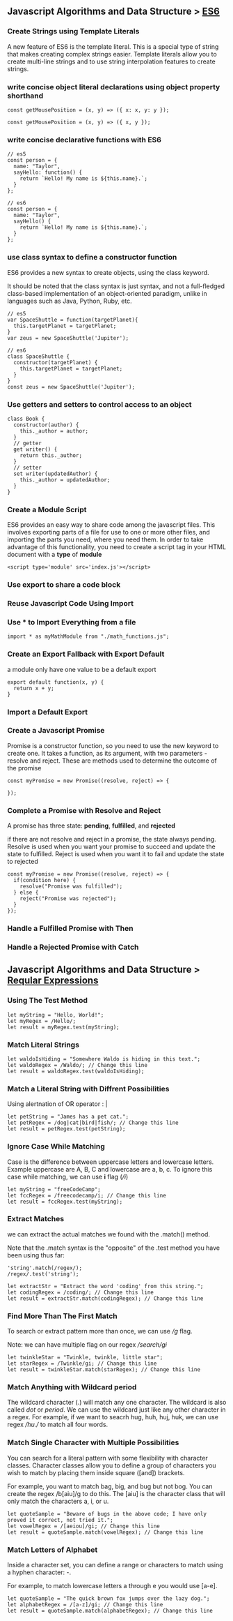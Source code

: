 ## Javascript Algorithms and Data Structure > [ES6](https://www.freecodecamp.org/learn/javascript-algorithms-and-data-structures/es6)

### Create Strings using Template Literals

A new feature of ES6 is the template literal. This is a special type of string that makes creating complex strings easier.
Template literals allow you to create multi-line strings and to use string interpolation features to create strings.

### write concise object literal declarations using object property shorthand
```
const getMousePosition = (x, y) => ({ x: x, y: y });

const getMousePosition = (x, y) => ({ x, y });
```

### write concise declarative functions with ES6

```
// es5
const person = {
  name: "Taylor",
  sayHello: function() {
    return `Hello! My name is ${this.name}.`;
  }
};

// es6
const person = {
  name: "Taylor",
  sayHello() {
    return `Hello! My name is ${this.name}.`;
  }
};
```

### use class syntax to define a constructor function

ES6 provides a new syntax to create objects, using the class keyword.

It should be noted that the class syntax is just syntax, and not a full-fledged class-based implementation of an object-oriented paradigm, unlike in languages such as Java, Python, Ruby, etc.

```
// es5
var SpaceShuttle = function(targetPlanet){
  this.targetPlanet = targetPlanet;
}
var zeus = new SpaceShuttle('Jupiter');

// es6
class SpaceShuttle {
  constructor(targetPlanet) {
    this.targetPlanet = targetPlanet;
  }
}
const zeus = new SpaceShuttle('Jupiter');
```

### Use getters and setters to control access to an object

```
class Book {
  constructor(author) {
    this._author = author;
  }
  // getter
  get writer() {
    return this._author;
  }
  // setter
  set writer(updatedAuthor) {
    this._author = updatedAuthor;
  }
}
```

### Create a Module Script

ES6 provides an easy way to share code among the javascript files. This involves exporting parts of a file for use to one or more other files, and importing the parts you need, where you need them. In order to take advantage of this functionality, you need to create a script tag in your HTML document with a **type** of **module**

```
<script type='module' src='index.js'></script>
```

### Use export to share a code block

### Reuse Javascript Code Using Import

### Use * to Import Everything from a file

```
import * as myMathModule from "./math_functions.js";
```

### Create an Export Fallback with Export Default

a module only have one value to be a default export

```
export default function(x, y) {
  return x + y;
}
```

### Import a Default Export

### Create a Javascript Promise

Promise is a constructor function, so you need to use the new keyword to create one. It takes a function, as its argument, with two parameters - resolve and reject. These are methods used to determine the outcome of the promise

```
const myPromise = new Promise((resolve, reject) => {

});
```

### Complete a Promise with Resolve and Reject

A promise has three state: **pending**, **fulfilled**, and **rejected**

if there are not resolve and reject in a promise, the state always pending. Resolve is used when you want your promise to succeed and update the state to fulfilled. Reject is used when you want it to fail and update the state to rejected

```
const myPromise = new Promise((resolve, reject) => {
  if(condition here) {
    resolve("Promise was fulfilled");
  } else {
    reject("Promise was rejected");
  }
});
```

### Handle a Fulfilled Promise with Then

### Handle a Rejected Promise with Catch


## Javascript Algorithms and Data Structure > [Reqular Expressions](https://www.freecodecamp.org/learn/javascript-algorithms-and-data-structures/regular-expressions)

### Using The Test Method

```
let myString = "Hello, World!";
let myRegex = /Hello/;
let result = myRegex.test(myString);
```

### Match Literal Strings

```
let waldoIsHiding = "Somewhere Waldo is hiding in this text.";
let waldoRegex = /Waldo/; // Change this line
let result = waldoRegex.test(waldoIsHiding);
```

### Match a Literal String with Diffrent Possibilities

Using alertnation of OR operator : |

```
let petString = "James has a pet cat.";
let petRegex = /dog|cat|bird|fish/; // Change this line
let result = petRegex.test(petString);
```

### Ignore Case While Matching

Case is the difference between uppercase letters and lowercase letters. Example uppercase are A, B, C and lowercase are a, b, c. To ignore this case while matching, we can use **i** flag (*/i*)

```
let myString = "freeCodeCamp";
let fccRegex = /freecodecamp/i; // Change this line
let result = fccRegex.test(myString);
```

### Extract Matches

we can extract the actual matches we found with the .match() method.

Note that the .match syntax is the "opposite" of the .test method you have been using thus far:

```
'string'.match(/regex/);
/regex/.test('string');
```

```
let extractStr = "Extract the word 'coding' from this string.";
let codingRegex = /coding/; // Change this line
let result = extractStr.match(codingRegex); // Change this line
```

### Find More Than The First Match

To search or extract pattern more than once, we can use */g* flag. 

Note: we can have multiple flag on our regex */search/gi*

```
let twinkleStar = "Twinkle, twinkle, little star";
let starRegex = /Twinkle/gi; // Change this line
let result = twinkleStar.match(starRegex); // Change this line
```

### Match Anything with Wildcard period

The wildcard character (.) will match any one character. The wildcard is also called *dot* or *period*. We can use the wildcard just like any other character in a regex. For example, if we want to seacrh hug, huh, huj, huk, we can use regex */hu./* to match all four words.

### Match Single Character with Multiple Possibilities

You can search for a literal pattern with some flexibility with character classes. Character classes allow you to define a group of characters you wish to match by placing them inside square (\[and\]) brackets.

For example, you want to match bag, big, and bug but not bog. You can create the regex /b\[aiu\]/g to do this. The \[aiu\] is the character class that will only match the characters a, i, or u.

```
let quoteSample = "Beware of bugs in the above code; I have only proved it correct, not tried it.";
let vowelRegex = /[aeiou]/gi; // Change this line
let result = quoteSample.match(vowelRegex); // Change this line
```

### Match Letters of Alphabet

Inside a character set, you can define a range or characters to match using a hyphen character: -.

For example, to match lowercase letters a through e you would use \[a-e\].

```
let quoteSample = "The quick brown fox jumps over the lazy dog.";
let alphabetRegex = /[a-z]/gi; // Change this line
let result = quoteSample.match(alphabetRegex); // Change this line
```


